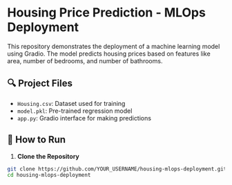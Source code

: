 # Housing Price Prediction - MLOps Deployment

This repository demonstrates the deployment of a machine learning model using Gradio. The model predicts housing prices based on features like area, number of bedrooms, and number of bathrooms.

## 🔍 Project Files

- `Housing.csv`: Dataset used for training
- `model.pkl`: Pre-trained regression model
- `app.py`: Gradio interface for making predictions

## 🚀 How to Run

1. **Clone the Repository**
```bash
git clone https://github.com/YOUR_USERNAME/housing-mlops-deployment.git
cd housing-mlops-deployment
